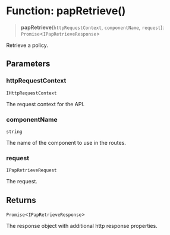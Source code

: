 # Function: papRetrieve()

> **papRetrieve**(`httpRequestContext`, `componentName`, `request`): `Promise`\<`IPapRetrieveResponse`\>

Retrieve a policy.

## Parameters

### httpRequestContext

`IHttpRequestContext`

The request context for the API.

### componentName

`string`

The name of the component to use in the routes.

### request

`IPapRetrieveRequest`

The request.

## Returns

`Promise`\<`IPapRetrieveResponse`\>

The response object with additional http response properties.
